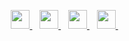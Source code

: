 <link href="https://allfont.net/allfont.css?fonts=electroharmonix" rel="stylesheet" type="text/css" />

<!--
**Szask1a/Szask1a** is a ✨ _special_ ✨ repository because its `README.md` (this file) appears on your GitHub profile.

Here are some ideas to get you started:

- 🔭 I’m currently working on ...
- 🌱 I’m currently learning ...
- 👯 I’m looking to collaborate on ...
- 🤔 I’m looking for help with ...
- 💬 Ask me about ...
- 📫 How to reach me: ...
- 😄 Pronouns: ...
- ⚡ Fun fact: ...

- user space -
<img src="https://img.icons8.com/fluent-systems-filled/48/000000/dribbble.png"/>

-->

<p align="center"> 
  <a href="https://twitter.com/steffanperera">
    <img height="30" src="https://img.icons8.com/small/32/000000/twitter.png">
  </a>&nbsp;&nbsp;
  <a href="https://instagram.com/steffanperera">
    <img height="30" src="https://img.icons8.com/ios-glyphs/50/000000/instagram-new.png">
  </a>&nbsp;&nbsp;
  <a href="https://www.behance.net/steffanperera">
    <img height="30" src="https://img.icons8.com/windows/32/000000/behance.png">
  </a>&nbsp;&nbsp;
  <a href="https://dribbble.com/steffanperera">
    <img height="30" src="https://img.icons8.com/fluent-systems-filled/48/000000/dribbble.png">
  </a>&nbsp;&nbsp;
</p>
